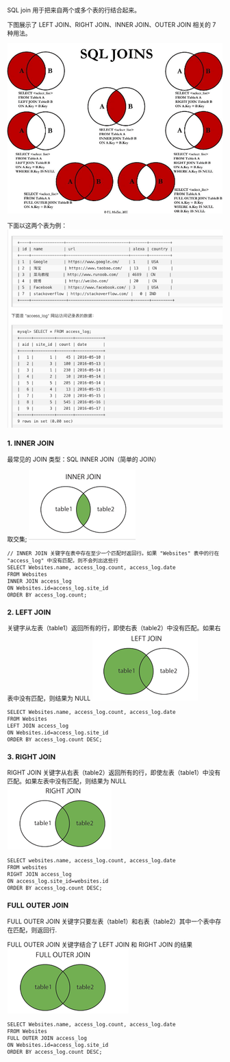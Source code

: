 SQL join 用于把来自两个或多个表的行结合起来。

下图展示了 LEFT JOIN、RIGHT JOIN、INNER JOIN、OUTER JOIN 相关的 7 种用法。

<img src="./assets/sql-join.png">

下面以这两个表为例：
<img src="./assets/join.png">

### 1. INNER JOIN

最常见的 JOIN 类型：SQL INNER JOIN（简单的 JOIN）

取交集; 
<img src="./assets/inner-join.png">
```
// INNER JOIN 关键字在表中存在至少一个匹配时返回行。如果 "Websites" 表中的行在 "access_log" 中没有匹配，则不会列出这些行
SELECT Websites.name, access_log.count, access_log.date
FROM Websites
INNER JOIN access_log
ON Websites.id=access_log.site_id
ORDER BY access_log.count;
```

### 2. LEFT JOIN
关键字从左表（table1）返回所有的行，即使右表（table2）中没有匹配。如果右表中没有匹配，则结果为 NULL
<img src="./assets/left-join.png">
```
SELECT Websites.name, access_log.count, access_log.date
FROM Websites
LEFT JOIN access_log
ON Websites.id=access_log.site_id
ORDER BY access_log.count DESC;
```

### 3. RIGHT JOIN 
RIGHT JOIN 关键字从右表（table2）返回所有的行，即使左表（table1）中没有匹配。如果左表中没有匹配，则结果为 NULL
<img src="./assets/right-join.png">
```
SELECT websites.name, access_log.count, access_log.date
FROM websites
RIGHT JOIN access_log
ON access_log.site_id=websites.id
ORDER BY access_log.count DESC;
```
### FULL OUTER JOIN
FULL OUTER JOIN 关键字只要左表（table1）和右表（table2）其中一个表中存在匹配，则返回行.

FULL OUTER JOIN 关键字结合了 LEFT JOIN 和 RIGHT JOIN 的结果
<img src="./assets/full-outer-join.png">
```
SELECT Websites.name, access_log.count, access_log.date
FROM Websites
FULL OUTER JOIN access_log
ON Websites.id=access_log.site_id
ORDER BY access_log.count DESC;
```